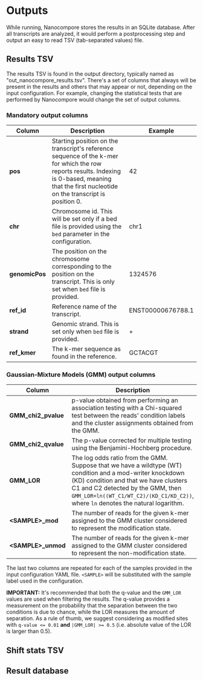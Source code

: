 # Outputs

While running, Nanocompore stores the results in an SQLite database. After all transcripts are analyzed, it would perform a postprocessing step and output an easy to read TSV (tab-separated values) file.

## Results TSV

The results TSV is found in the output directory, typically named as "out_nanocompore_results.tsv". There's a set of columns that always will be present in the results and others that may appear or not, depending on the input configuration. For example, changing the statistical tests that are performed by Nanocompore would change the set of output columns.

### Mandatory output columns

| Column         | Description                                                                                                                                                                                      | Example           |
| -----------    | -------------                                                                                                                                                                                    | --------          |
| **pos**        | Starting position on the transcript's reference sequence of the k-mer for which the row reports results. Indexing is 0-based, meaning that the first nucleotide on the transcript is position 0. | 42                |
| **chr**        | Chromosome id. This will be set only if a bed file is provided using the `bed` parameter in the configuration.                                                                                   | chr1              |
| **genomicPos** | The position on the chromosome corresponding to the position on the transcript. This is only set when `bed` file is provided.                                                                    | 1324576           |
| **ref_id**     | Reference name of the transcript.                                                                                                                                                                | ENST00000676788.1 |
| **strand**     | Genomic strand. This is set only when `bed` file is provided.                                                                                                                                    | +                 |
| **ref_kmer**   | The k-mer sequence as found in the reference.                                                                                                                                                    | GCTACGT           |

### Gaussian-Mixture Models (GMM) output columns

| Column              | Description                                                                                                                                                            | Example  |
| -----------         | -------------                                                                                                                                                          | -------- |
| **GMM_chi2_pvalue** | p-value obtained from performing an association testing with a Chi-squared test between the reads' condition labels and the cluster assignments obtained from the GMM. | 0.00123  |
| **GMM_chi2_qvalue** | The p-value corrected for multiple testing using the Benjamini-Hochberg procedure.                                                                                     | 1.0      |
| **GMM_LOR** | The log odds ratio from the GMM. Suppose that we have a wildtype (WT) condition and a mod-writer knockdown (KD) condition and that we have clusters C1 and C2 detected by the GMM, then `GMM_LOR=ln((WT_C1/WT_C2)/(KD_C1/KD_C2))`, where `ln` denotes the natural logarithm. | 1.3
| **<SAMPLE\>_mod**  | The number of reads for the given k-mer assigned to the GMM cluster considered to represent the modification state.                                                    | 47       |
| **<SAMPLE\>_unmod**  | The number of reads for the given k-mer assigned to the GMM cluster considered to represent the non-modification state.                                                | 72       |


The last two columns are repeated for each of the samples provided in the input configuration YAML file. `<SAMPLE>` will be substituted with the sample label used in the configuration.

**IMPORTANT:**
It's recommended that both the q-value and the `GMM_LOR` values are used when filtering the results. The q-value provides a measurement on the probability that the separation between the two conditions is due to chance, while the LOR measures the amount of separation. As a rule of thumb, we suggest considering as modified sites with `q-value <= 0.01` **and** `|GMM_LOR| >= 0.5` (i.e. absolute value of the LOR is larger than 0.5).

## Shift stats TSV
## Result database
